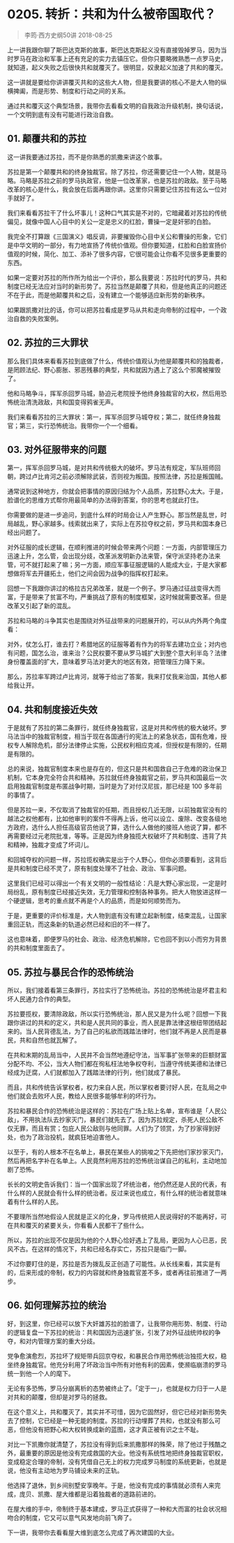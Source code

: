 # 0205. 转折：共和为什么被帝国取代？
> 李筠·西方史纲50讲
2018-08-25

上一讲我跟你聊了斯巴达克斯的故事，斯巴达克斯起义没有直接毁掉罗马，因为当时罗马在政治和军事上还有充足的实力去镇压它。但你只要略微熟悉一点罗马史，就知道，起义失败之后很快共和就覆灭了。很明显，奴隶起义加速了共和的覆灭。

这一讲就是要给你讲讲覆灭共和的这些大人物，但是我要讲的核心不是大人物的纵横捭阖，而是形势、制度和行动之间的关系。

通过共和覆灭这个典型场景，我带你去看看文明的自我政治升级机制，换句话说，一个文明到底有没有可能进行政治自救。

## 01. 颠覆共和的苏拉

这一讲我要通过苏拉，而不是你熟悉的凯撒来讲这个故事。

苏拉是第一个颠覆共和的终身独裁官。除了苏拉，你还需要记住一个人物，就是马略。马略是苏拉之前的罗马执政官，他是一位改革家，也是苏拉的政敌。至于马略改革的核心是什么，我会放在后面再跟你讲。这里你只需要记住苏拉有这么一位对手就好了。

我们来看看苏拉干了什么坏事儿！这种口气其实是不对的，它暗藏着对苏拉的传统偏见，就像中国人心目中的关公一定是忠义的红脸，曹操一定是奸邪的白脸。

我完全不打算跟《三国演义》唱反调，非要摧毁你心目中关公和曹操的形象，它们是中华文明的一部分，有力地宣扬了传统价值观。但你要知道，红脸和白脸宣扬价值观的时候，简化、加工、添补了很多内容，它很可能会让你看不见很多更重要的东西。

如果一定要对苏拉的所作所为给出一个评价，那么我要说：苏拉时代的罗马，共和制度已经无法应对当时的新形势了。苏拉当然是颠覆了共和，但是他真正的问题还不在于此，而是他颠覆共和之后，没有建立一个能够适应新形势的新秩序。

如果跟凯撒对比的话，你可以把苏拉看成是罗马从共和走向帝制的过程中，一个政治自救的失败案例。

## 02. 苏拉的三大罪状

那么我们具体来看看苏拉到底做了什么，传统价值观认为他是颠覆共和的独裁者，是罔顾法纪、野心膨胀、邪恶残暴的典型，共和就因为遇上了这么个邪魔被摧毁了。

他和马略争斗，挥军杀回罗马城，胁迫元老院授予他终身独裁官的大权，然后用恐怖统治清洗政敌，共和国变得鸦雀无声。

我们来看看苏拉的三大罪状：第一，挥军杀回罗马城夺权；第二，就任终身独裁官；第三，实行恐怖统治。我带你一个一个细看。

## 03. 对外征服带来的问题

第一，挥军杀回罗马城，是对共和传统极大的破坏。罗马法有规定，军队班师回朝，跨过卢比肯河之前必须解除武装，否则视为叛国。按照法律，苏拉是叛国贼。

通常说到这种地方，你就会把事情的原因归结为个人品质，苏拉野心太大。于是，脸谱化的思维方式帮你用最简单的办法得到答案，你的思考也就此打住。

你需要做的是进一步追问，到底什么样的时局会让人产生野心。那当然是乱世，时局越乱，野心家越多。线索就出来了，实际上在苏拉夺权之前，罗马共和国本身已经出问题了。

对外征服的成长逻辑，在顺利推进的时候会带来两个问题：一方面，内部管理压力迅速上升，怎么管，会出现分歧，改革派发明新办法来管，保守派坚持老办法来管，可不就打起来了嘛；另一方面，顺应军事征服逻辑的人能成大业，于是大家都想做将军去开疆拓土，他们之间会因为战争的指挥权打起来。

回想一下我跟你讲过的格拉古兄弟改革，就是一个例子。罗马通过征战变得大而富，于是带来了贫富不均，严重挑战了原有的制度框架，这时候就需要改革。但是改革又引起了新的混乱。

苏拉和马略的斗争其实也是围绕对外征战带来的问题展开的，可以从内外两个角度看：

对外，仗怎么打，谁去打？希腊地区的征服等着有作为的将军去建功立业；对内也有问题，国怎么治，谁来治？公民权要不要从罗马城扩大到整个意大利半岛？法律身份覆盖面的扩大，意味着罗马法对更大的地区有效，把管理压力降下来。

那么，苏拉率军跨过卢比肯河，就等于给出了答案，我来打仗我来治国，其他人都给我让开。

## 04. 共和制度接近失效

于是就有了苏拉的第二条罪行，就任终身独裁官，这是对共和传统的极大破坏。罗马法当中的独裁官制度，相当于现在各国通行的宪法上的紧急状态，国有危难，授权专人解除危机，部分法律停止实施，公民权利相应克减，但授权是有限的，任期是有限的。

总的来说，独裁官制度本来也是存在的，但这只是共和国救自己于危难的政治保卫机制，它本身完全符合共和精神。苏拉就任终身独裁官之前，罗马共和国最后一次启用独裁官制度是布匿战争时期，当时是为了对付汉尼拔，那已经是 100 多年前的事情了。

但是苏拉一来，不仅取消了独裁官的任期，而且授权几近无限，以前独裁官没有的越法之权他都有，比如他审判的案件不得再上诉，他可以设立、废除、改变各级地方政府，选什么人担任高级官员他说了算，选什么人做他的接班人他说了算，都不再需要经过元老院批准，等等。正是因为终身独揽大权破坏了共和制度、违背了共和精神，独裁才变成了坏词儿。

和回城夺权的问题一样，苏拉揽权确实是出于个人野心，但你必须要看到，这背后是共和制度已经不灵了，原有制度处理不了社会、政治、军事问题。

这里我们已经可以得出一个有关文明的一般性结论：凡是大野心家出现，一定是时局纷乱，原有制度已经接近失效，无力管理和控制各种事务。把大人物放进这样一个硬逻辑，思考的重点就不再是个人的品质，而是如何顺势而为。

于是，更重要的评价标准是，大人物到底有没有建立起新制度，结束混乱，让国家重回正轨，而这条新的轨道必然已经和旧的不一样了。

这也意味着，即便罗马的社会、政治、经济危机解除，它也回不到以小而穷为背景的共和制度里面去了。

## 05. 苏拉与暴民合作的恐怖统治

所以，我们接着看第三条罪行，苏拉实行了恐怖统治。苏拉的恐怖统治是坏君主和坏人民通力合作的典型。

苏拉要揽权，要清除政敌，所以实行恐怖统治，那人民又是为什么呢？回想一下我跟你讲过的共和的定义，共和是人民共同的事业，而人民是靠法律这根纽带团结起来的。当人民背德乱法，为了自己的私欲而践踏法律时，他们就不再是人民而是暴民，共和自然也就瓦解了。

在共和末期的乱局当中，人民并不会当然地遵纪守法，当军事扩张带来的巨额财富分配不均、不公，当大人物们都在徇私枉法地争权夺利，当遵守传统美德和法律已经成为迂腐，人们就都加入了践踏法律的行列，他们就成了暴民。

而且，共和传统告诉掌权者，权力来自人民，所以掌权者要讨好人民，在乱局之中他们就会去败坏人民，教给人民很多能够牟利的坏行为。

苏拉和暴民合作的恐怖统治是这样的：苏拉在广场上贴上名单，宣布谁是「人民公敌」，不用执法队去抄家灭门，暴民们就先去了。因为苏拉规定，杀死人民公敌不仅无罪，而且有赏；包庇人民公敌则与他同罪。人们为了领赏，为了抄家得到好处，也为了政治投机，就疯狂地迫害他人。

以至于，有的人根本不在名单上，暴民在某些人的挑唆之下先把他们家抄家灭门，然后再把名字补在名单上。人民竟然利用苏拉的恐怖统治谋自己的私利，主动地加剧了恐怖。

长长的文明史告诉我们：当一个国家出现了坏统治者，他仍然还是人民的代表，有什么样的人民就会有什么样的统治者。反过来说也成立，有什么样的统治者就意味着有什么样的人民。

不要理所当然地假设人民就是正义的化身，罗马传统把人民说得好的不能再好，可在共和覆灭的紧要关头，你看看人民都干了些什么。

所以，苏拉的出现不仅是因为他的个人野心恰好遇上了乱局，更因为人心已恶，民风不古。在这样的情况下，共和已经名存实亡，苏拉只是临门一脚。

不过你要盯住的是，苏拉是否为拨乱反正创造了可能性。从长线来看，其实是有的，后来形成的帝制，权力的内容就和终身独裁官差不多，或者再往前推进了一两步。

## 06. 如何理解苏拉的统治

好，到这里，你已经可以放下大奸雄苏拉的脸谱了，让我带你用形势、制度、行动的逻辑复盘一下苏拉的统治：共和国因为迅速扩张，引发了对外征战统帅权的争夺，和对内管理方案的重大分歧。

党争愈演愈烈，苏拉坏了规矩带兵回京夺权，和暴民合作用恐怖统治独揽大权，稳坐终身独裁官。他充分利用了坏政治当中所有对他有利的因素，使濒临崩溃的罗马统一到他一个人的麾下。

无论有多恐怖，罗马分崩离析的态势被终止了。「定于一」，也就是权力归于一人是对共和的颠覆，但却是对罗马的拯救。

在这个意义上，共和覆灭了，其实并不可惜，因为它固然好，但它已经对新形势失去了控制，它已经是一种无能的制度。苏拉的行动埋葬了共和，也就没有那么可恶，但他没有把野心和大权转换成新的蓝图，这才真正被有识之士不耻。

对比一下凯撒你就清楚了，苏拉没有得到后来凯撒那样的殊荣，除了他过于残酷之外，最重要的原因是他没有完成救国的大业。他没有系统性地把终身独裁官职权，变成稳定合理的帝制，没有凭借自己无上的权力完成罗马制度的系统更新，也就是说，他没有主动地为罗马铺设未来的正轨。

他选择了退休，到乡间别墅安享晚年。于是，他没有完成的事情就必须有人来完成，庞贝、凯撒、屋大维都是沿着独裁者的道路前进的。

在屋大维的手中，帝制终于基本建成，罗马正式获得了一种和大而富的社会状况相吻合的制度，它又可以意气风发地向前飞奔了。

下一讲，我带你去看看屋大维到底怎么完成了再次建国的大业。
